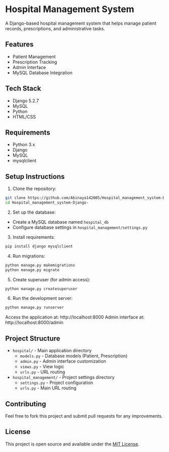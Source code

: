 # Hospital Management System

A Django-based hospital management system that helps manage patient records, prescriptions, and administrative tasks.

## Features

- Patient Management
- Prescription Tracking
- Admin Interface
- MySQL Database Integration

## Tech Stack

- Django 5.2.7
- MySQL
- Python
- HTML/CSS

## Requirements

- Python 3.x
- Django
- MySQL
- mysqlclient

## Setup Instructions

1. Clone the repository:
```bash
git clone https://github.com/Abinaya142005/Hospital_management_system-Django-.git
cd Hospital_management_system-Django-
```

2. Set up the database:
- Create a MySQL database named `hospital_db`
- Configure database settings in `hospital_management/settings.py`

3. Install requirements:
```bash
pip install django mysqlclient
```

4. Run migrations:
```bash
python manage.py makemigrations
python manage.py migrate
```

5. Create superuser (for admin access):
```bash
python manage.py createsuperuser
```

6. Run the development server:
```bash
python manage.py runserver
```

Access the application at: http://localhost:8000
Admin interface at: http://localhost:8000/admin

## Project Structure

- `hospital/` - Main application directory
  - `models.py` - Database models (Patient, Prescription)
  - `admin.py` - Admin interface customization
  - `views.py` - View logic
  - `urls.py` - URL routing
- `hospital_management/` - Project settings directory
  - `settings.py` - Project configuration
  - `urls.py` - Main URL routing

## Contributing

Feel free to fork this project and submit pull requests for any improvements.

## License

This project is open source and available under the [MIT License](LICENSE).